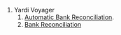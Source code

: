 1. Yardi Voyager
   1. [Automatic Bank Reconciliation](./yardi_voyager/br/Automatic_Bank_Reconciliation.md).
   2. [Bank Reconciliation](./yardi_voyager/br/Bank_Reconciliation.md)
